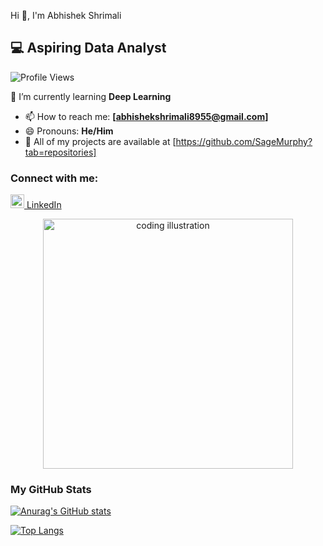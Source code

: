 Hi 👋, I'm Abhishek Shrimali
## 💻 Aspiring Data Analyst

![Profile Views](https://komarev.com/ghpvc/?username=SageMurphy&color=blue&style=flat-square)


🌱 I’m currently learning **Deep Learning**

- 📫 How to reach me: **[abhishekshrimali8955@gmail.com]**
- 😄 Pronouns: **He/Him**
- 📂 All of my projects are available at [https://github.com/SageMurphy?tab=repositories]


### Connect with me:
[<img src="LINK_TO_LINKEDIN_ICON_IMAGE" width="22px"> LinkedIn](https://www.linkedin.com/in/abhishek-s-a71511346/) 


  <p align="center">
  <img src="URL_TO_YOUR_IMAGE_OR_GIF" alt="coding illustration" width="400"/>
</p>

### My GitHub Stats
[![Anurag's GitHub stats](https://github-readme-stats.vercel.app/api?username=SageMurphy&show_icons=true&theme=radical)](https://github.com/anuraghazra/github-readme-stats)

[![Top Langs](https://github-readme-stats.vercel.app/api/top-langs/?username=SageMurphy&layout=compact&theme=radical)](https://github.com/anuraghazra/github-readme-stats)
